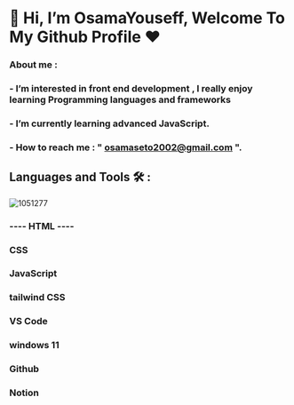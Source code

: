 # 👋 Hi, I’m **OsamaYouseff**, Welcome To My Github Profile ♥

### About me :
### - I’m interested in front end development , I really enjoy learning Programming languages and frameworks 
### - I’m currently learning advanced JavaScript.
### - How to reach me : " osamaseto2002@gmail.com ".
## Languages and Tools 🛠 :
![1051277](https://github.com/OsamaYouseff/OsamaYouseff/assets/94643063/54d05613-713d-4b4c-9c0f-45408ddc10aa) 
### ---- HTML ----
### CSS 
### JavaScript
### tailwind CSS
### VS Code
### windows 11
### Github
### Notion 


